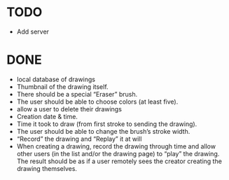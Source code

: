 #  TODO

* Add server

# DONE

* local database of drawings
* Thumbnail of the drawing itself.
* There should be a special “Eraser” brush.
* The user should be able to choose colors (at least five).
* allow a user to delete their drawings
* Creation date & time.
* Time it took to draw (from first stroke to sending the drawing).
* The user should be able to change the brush’s stroke width.
* “Record” the drawing and “Replay” it at will
* When creating a drawing, record the drawing through time and allow other users (in the list and/or the drawing page) to “play” the drawing. The result should be as if a user remotely sees the creator creating the drawing themselves.

